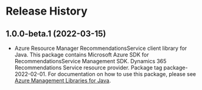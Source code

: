 # Release History

## 1.0.0-beta.1 (2022-03-15)

- Azure Resource Manager RecommendationsService client library for Java. This package contains Microsoft Azure SDK for RecommendationsService Management SDK. Dynamics 365 Recommendations Service resource provider. Package tag package-2022-02-01. For documentation on how to use this package, please see [Azure Management Libraries for Java](https://aka.ms/azsdk/java/mgmt).
